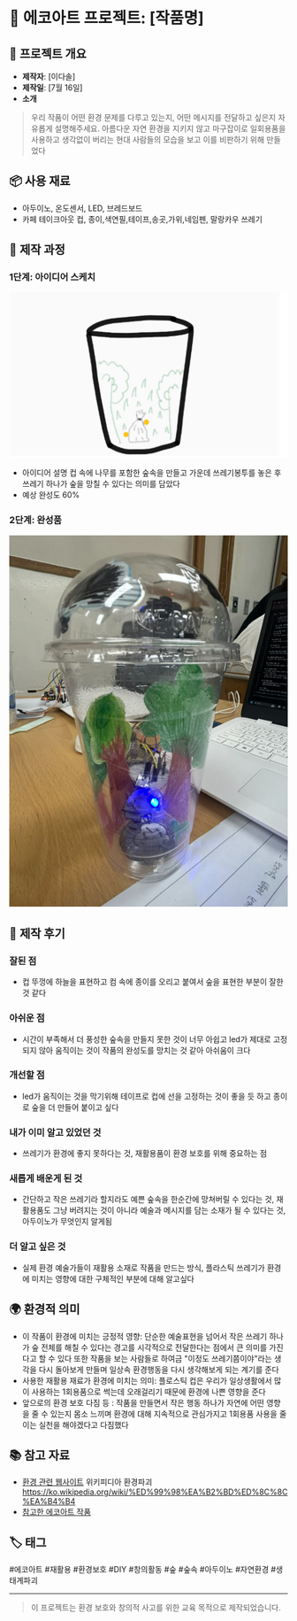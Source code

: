 # 🌱 에코아트 프로젝트: [작품명]

## 📖 프로젝트 개요
- **제작자**: [이다솔]
- **제작일**: [7월 16일]
- **소개**
> 우리 작품이 어떤 환경 문제를 다루고 있는지, 어떤 메시지를 전달하고 싶은지 자유롭게 설명해주세요.
> 아름다운 자연 환경을 지키지 않고 마구잡이로 일회용품을 사용하고 생각없이 버리는 현대 사람들의 모습을 보고 이를 비판하기 위해 만들었다
## 📦 사용 재료
- 아두이노, 온도센서, LED, 브레드보드
- 카페 테이크아웃 컵, 종이,색연필,테이프,송곳,가위,네임펜, 말랑카우 쓰레기 

## 🔧 제작 과정

### 1단계: 아이디어 스케치
![스케치 이미지](스케치.png)
- 아이디어 설명 컵 속에 나무를 포함한 숲속을 만들고 가운데 쓰레기봉투를 놓은 후 쓰레기 하나가 숲을 망칠 수 있다는 의미를 담았다
- 예상 완성도 60%

### 2단계: 완성품
![완성품 1](완성작.png)

## 💭 제작 후기
### 잘된 점
- 컵 뚜껑에 하늘을 표현하고 컴 속에 종이를 오리고 붙여서 숲을 표현한 부분이 잘한 것 같다

### 아쉬운 점
- 시간이 부족해서 더 풍성한 숲속을 만들지 못한 것이 너무 아쉽고 led가 제대로 고정되지 않아 움직이는 것이 작품의 완성도를 망치는 것 같아 아쉬움이 크다

### 개선할 점
- led가 움직이는 것을 막기위해 테이프로 컵에 선을 고정하는 것이 좋을 듯 하고 종이로 숲을 더 만들어 붙이고 싶다

### 내가 이미 알고 있었던 것
- 쓰레기가 환경에 좋지 못하다는 것, 재활용품이 환경 보호를 위해 중요하는 점

### 새롭게 배운게 된 것
- 간단하고 작은 쓰레기라 할지라도 예쁜 숲속을 한순간에 망쳐버릴 수 있다는 것, 재활용품도 그냥 버려지는 것이 아니라 예술과 메시지를 담는 소재가 될 수 있다는 것,아두이노가 무엇인지 알게됨

### 더 알고 싶은 것
- 실제 환경 예술가들이 재활용 소재로 작품을 만드는 방식, 플라스틱 쓰레기가 환경에 미치는 영향에 대한 구체적인 부분에 대해 알고싶다

## 🌍 환경적 의미
- 이 작품이 환경에 미치는 긍정적 영향: 단순한 예술표현을 넘어서 작은 쓰레기 하나가 숲 전체를 해칠 수 있다는 경고를 시각적으로 전달한다는 점에서 큰 의미를 가진다고 할 수 있다 또한 작품을 보는 사람들로 하여금 "이정도 쓰레기쯤이야"라는 생각을 다시 돌아보게 만들며 일상속 환경행동을 다시 생각해보게 되는 계기를 준다
- 사용한 재활용 재료가 환경에 미치는 의미: 플로스틱 컵은 우리가 일상생활에서 많이 사용하는 1회용품으로 썩는데 오래걸리기 때문에 환경에 나쁜 영향을 준다 
- 앞으로의 환경 보호 다짐 등 : 작품을 만들면서 작은 행동 하나가 자연에 어떤 영향을 줄 수 있는지 몸소 느끼며 환경에 대해 지속적으로 관심가지고 1회용품 사용을 줄이는 실천을 해야겠다고 다짐했다

## 📚 참고 자료
- [환경 관련 웹사이트](링크) 위키피디아 환경파괴 https://ko.wikipedia.org/wiki/%ED%99%98%EA%B2%BD%ED%8C%8C%EA%B4%B4 
- [참고한 에코아트 작품](링크) 

## 🏷️ 태그
#에코아트 #재활용 #환경보호 #DIY #창의활동 #숲 #숲속 #아두이노 #자연환경 #생태계파괴 

---

> 이 프로젝트는 환경 보호와 창의적 사고를 위한 교육 목적으로 제작되었습니다.
